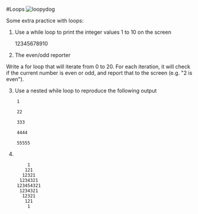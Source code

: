 #Loops 
![loopydog](http://www.chicsonline.org/used2/loopy-dog02.jpg)

Some extra practice with loops:


1) Use a while loop to print the integer values 1 to 10 on the screen

	12345678910



2) The even/odd reporter

Write a for loop that will iterate from 0 to 20. For each iteration, it will check if the current number is even or odd, and report that to the screen (e.g. "2 is even").



3) Use a nested while loop to reproduce the following output


```
	1
	
	22
	
	333
	
	4444
	
	55555
```


4)


```
	    1
       121
      12321
     1234321
    123454321
     1234321
      12321
       121
        1
```
